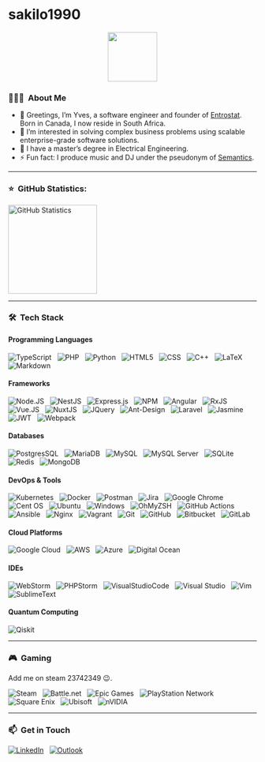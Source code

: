 # sakilo1990

<div id="header" align="center">
  <img src="https://giphy.com/embed/JqmupuTVZYaQX5s094" width="100"/>
</div>

### 👨🏻‍💻 &nbsp;About Me

- 👋 Greetings, I’m Yves, a software engineer and founder of [Entrostat](https://www.entrostat.com/). Born in Canada, I now reside in South Africa.
- 👀 I’m interested in solving complex business problems using scalable enterprise-grade software solutions.
- 🌱 I have a master’s degree in Electrical Engineering.
- ⚡ Fun fact: I produce music and DJ under the pseudonym of [Semantics](https://linktr.ee/psysemantics).

---

### ⭐ &nbsp;GitHub Statistics:

<img height="180em" src="https://github-readme-stats.vercel.app/api?username=sakilo1990&show_icons=true&hide_border=true&count_private=true&include_all_commits=true"  alt="GitHub Statistics"/>

---

### 🛠 &nbsp;Tech Stack

#### Programming Languages

![TypeScript](https://img.shields.io/badge/TypeScript-007ACC?style=flat&logo=typescript&logoColor=white) &nbsp;
![PHP](https://img.shields.io/badge/PHP-777BB4?style=flat&logo=php&logoColor=white) &nbsp;
![Python](https://img.shields.io/badge/python-3670A0?style=flat&logo=python&logoColor=ffdd54) &nbsp;
![HTML5](https://img.shields.io/badge/HTML5-E34F26?style=flat&logo=html5&logoColor=white) &nbsp;
![CSS](https://img.shields.io/badge/-CSS-05122A?style=flat&logo=CSS3&logoColor=1572B6) &nbsp;
![C++](https://img.shields.io/badge/c++-%2300599C.svg?style=flat&logo=c%2B%2B&logoColor=white) &nbsp;
![LaTeX](https://img.shields.io/badge/latex-%23008080.svg?style=flat&logo=latex&logoColor=white) &nbsp;
![Markdown](https://img.shields.io/badge/markdown-%23000000.svg?style=flat&logo=markdown&logoColor=white) &nbsp;

#### Frameworks

![Node.JS](https://img.shields.io/badge/Node.js-339933?style=flat&logo=nodedotjs&logoColor=white) &nbsp;
![NestJS](https://img.shields.io/badge/nestjs-%23E0234E.svg?style=flat&logo=nestjs&logoColor=white) &nbsp;
![Express.js](https://img.shields.io/badge/Express.js-000000?style=flat&logo=express&logoColor=white) &nbsp;
![NPM](https://img.shields.io/badge/npm-CB3837?style=flat&logo=npm&logoColor=white) &nbsp;
![Angular](https://img.shields.io/badge/Angular-DD0031?style=flat&logo=angular&logoColor=white) &nbsp;
![RxJS](https://img.shields.io/badge/rxjs-%23B7178C.svg?style=flat&logo=reactivex&logoColor=white) &nbsp;
![Vue.JS](https://img.shields.io/badge/Vue.js-35495E?style=flat&logo=vuedotjs&logoColor=white) &nbsp;
![NuxtJS](https://img.shields.io/badge/Nuxt-black?style=flat&logo=nuxt.js&logoColor=white) &nbsp;
![JQuery](https://img.shields.io/badge/jQuery-0769AD?style=flat&logo=jquery&logoColor=white) &nbsp;
![Ant-Design](https://img.shields.io/badge/-AntDesign-%230170FE?style=flat&logo=ant-design&logoColor=white) &nbsp;
![Laravel](https://img.shields.io/badge/Laravel-FF2D20?style=flat&logo=laravel&logoColor=white) &nbsp;
![Jasmine](https://img.shields.io/badge/jasmine-%238A4182.svg?style=flat&logo=jasmine&logoColor=white) &nbsp;
![JWT](https://img.shields.io/badge/JWT-black?style=flat&logo=JSON%20web%20tokens) &nbsp;
![Webpack](https://img.shields.io/badge/webpack-%238DD6F9.svg?style=flat&logo=webpack&logoColor=black) &nbsp;

#### Databases

![PostgresSQL](https://img.shields.io/badge/PostgreSQL-316192?style=flat&logo=postgresql&logoColor=white) &nbsp;
![MariaDB](https://img.shields.io/badge/MariaDB-003545?style=flat&logo=mariadb&logoColor=white) &nbsp;
![MySQL](https://img.shields.io/badge/MySQL-00000F?style=flat&logo=mysql&logoColor=white) &nbsp;
![MySQL Server](https://img.shields.io/badge/Microsoft%20SQL%20Server-CC2927?style=flat&logo=microsoft%20sql%20server&logoColor=white) &nbsp;
![SQLite](https://img.shields.io/badge/sqlite-%2307405e.svg?style=flat&logo=sqlite&logoColor=white) &nbsp;
![Redis](https://img.shields.io/badge/redis-%23DD0031.svg?style=flat&logo=redis&logoColor=white) &nbsp;
![MongoDB](https://img.shields.io/badge/MongoDB-%234ea94b.svg?style=flat&logo=mongodb&logoColor=white) &nbsp;

#### DevOps & Tools

![Kubernetes](https://img.shields.io/badge/kubernetes-%23326ce5.svg?style=flat&logo=kubernetes&logoColor=white) &nbsp;
![Docker](https://img.shields.io/badge/Docker-2CA5E0?style=flat&logo=docker&logoColor=white) &nbsp;
![Postman](https://img.shields.io/badge/Postman-FF6C37?style=flat&logo=postman&logoColor=white) &nbsp;
![Jira](https://img.shields.io/badge/Jira-0052CC?style=flat&logo=jira&logoColor=white) &nbsp;
![Google Chrome](https://img.shields.io/badge/Google_chrome-4285F4?style=flat&logo=Google-chrome&logoColor=white) &nbsp;
![Cent OS](https://img.shields.io/badge/cent%20os-002260?style=flat&logo=centos&logoColor=F0F0F0) &nbsp;
![Ubuntu](https://img.shields.io/badge/Ubuntu-E95420?style=flat&logo=ubuntu&logoColor=white) &nbsp;
![Windows](https://img.shields.io/badge/Windows-0078D6?style=flat&logo=windows&logoColor=white) &nbsp;
![OhMyZSH](https://img.shields.io/badge/oh_my_zsh-1A2C34?style=flat&logo=ohmyzsh&logoColor=white) &nbsp;
![GitHub Actions](https://img.shields.io/badge/githubactions-%232671E5.svg?style=flat&logo=githubactions&logoColor=white) &nbsp;
![Ansible](https://img.shields.io/badge/ansible-%231A1918.svg?style=flat&logo=ansible&logoColor=white) &nbsp;
![Nginx](https://img.shields.io/badge/nginx-%23009639.svg?style=flat&logo=nginx&logoColor=white) &nbsp;
![Vagrant](https://img.shields.io/badge/vagrant-%231563FF.svg?style=flat&logo=vagrant&logoColor=white) &nbsp;
![Git](https://img.shields.io/badge/git-%23F05033.svg?style=flat&logo=git&logoColor=white) &nbsp;
![GitHub](https://img.shields.io/badge/github-%23121011.svg?style=flat&logo=github&logoColor=white) &nbsp;
![Bitbucket](https://img.shields.io/badge/bitbucket-%230047B3.svg?style=flat&logo=bitbucket&logoColor=white) &nbsp;
![GitLab](https://img.shields.io/badge/gitlab-%23181717.svg?style=flat&logo=gitlab&logoColor=white) &nbsp;

#### Cloud Platforms

![Google Cloud](https://img.shields.io/badge/GoogleCloud-%234285F4.svg?style=flat&logo=google-cloud&logoColor=white) &nbsp;
![AWS](https://img.shields.io/badge/AWS-%23FF9900.svg?style=flat&logo=amazon-aws&logoColor=white) &nbsp;
![Azure](https://img.shields.io/badge/azure-%230072C6.svg?style=flat&logo=microsoftazure&logoColor=white) &nbsp;
![Digital Ocean](https://img.shields.io/badge/Digital_Ocean-0080FF?style=flat&logo=DigitalOcean&logoColor=white) &nbsp;

#### IDEs

![WebStorm](https://img.shields.io/badge/WebStorm-000000?style=flat&logo=WebStorm&logoColor=white) &nbsp;
![PHPStorm](http://img.shields.io/badge/-PHPStorm-181717?style=flat&logo=phpstorm&logoColor=white) &nbsp;
![VisualStudioCode](https://img.shields.io/badge/Visual_Studio_Code-0078D4?style=flat&logo=visual%20studio%20code&logoColor=white) &nbsp;
![Visual Studio](https://img.shields.io/badge/Visual%20Studio-5C2D91.svg?style=flat&logo=visual-studio&logoColor=white) &nbsp;
![Vim](https://img.shields.io/badge/VIM-%2311AB00.svg?style=flat&logo=vim&logoColor=white) &nbsp;
![SublimeText](https://img.shields.io/badge/sublime_text-%23575757.svg?style=flat&logo=sublime-text&logoColor=important) &nbsp;

#### Quantum Computing

![Qiskit](https://img.shields.io/badge/Qiskit-%236929C4.svg?style=flat&logo=Qiskit&logoColor=white) &nbsp;

---

### 🎮 &nbsp;Gaming

Add me on steam 23742349 😉.

![Steam](https://img.shields.io/badge/steam-%23000000.svg?style=flat&logo=steam&logoColor=white) &nbsp;
![Battle.net](https://img.shields.io/badge/battle.net-%2300AEFF.svg?style=flat&logo=battle.net&logoColor=white) &nbsp;
![Epic Games](https://img.shields.io/badge/epicgames-%23313131.svg?style=flat&logo=epicgames&logoColor=white) &nbsp;
![PlayStation Network](https://img.shields.io/badge/PSN-%230070D1.svg?style=flat&logo=Playstation&logoColor=white) &nbsp;
![Square Enix](https://img.shields.io/badge/SquareEnix-%23ED1C24.svg?style=flat&logo=SquareEnix&logoColor=white) &nbsp;
![Ubisoft](https://img.shields.io/badge/Ubisoft-%23F5F5F5.svg?style=flat&logo=Ubisoft&logoColor=black) &nbsp;
![nVIDIA](https://img.shields.io/badge/nVIDIA-%2376B900.svg?style=flat&logo=nVIDIA&logoColor=white) &nbsp;

---

### 📫 &nbsp;Get in Touch

<a href="https://www.linkedin.com/in/yves-fran%C3%A7ois-rivard-95018011b/"><img alt="LinkedIn" src="https://img.shields.io/badge/linkedin%20-%230077B5.svg?&style=flat&logo=linkedin&logoColor=white"/></a> &nbsp;
<a href="mailto:yves@entrostat.com"><img alt="Outlook" src="https://img.shields.io/badge/Microsoft_Outlook-0078D4?style=flat&logo=microsoft-outlook&logoColor=white" /></a> &nbsp;
